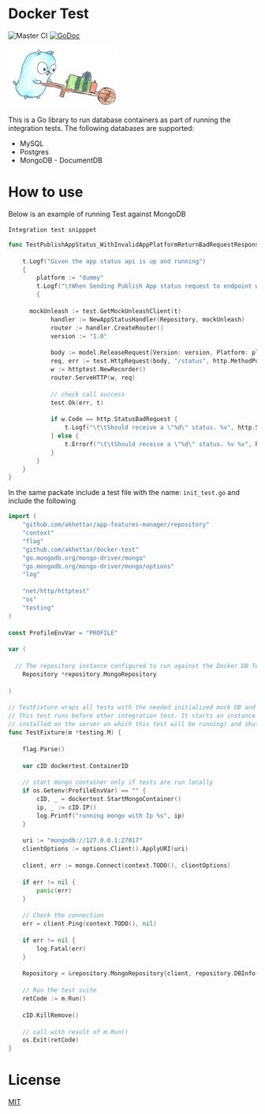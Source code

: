 # Docker Test
![Master CI](https://github.com/akhettar/docker-test/workflows/Master%20CI/badge.svg?branch=master)
[![GoDoc](https://godoc.org/github.com/akhettar/docker-test?status.svg)](https://godoc.org/github.com/akhettar/docker-test)


![hard working man](pushing-cart.png)

This is a Go library to run database containers as part of running the integration tests. The following databases are supported:

* MySQL
* Postgres
* MongoDB - DocumentDB

# How to use
Below is an example of running Test against MongoDB


`Integration test snipppet`

```go
func TestPublishAppStatus_WithInvalidAppPlatformReturnBadRequestResponse(t *testing.T) {

	t.Logf("Given the app status api is up and running")
	{
		platform := "dummy"
		t.Logf("\tWhen Sending Publish App status request to endpoint with unsupported platform value:  \"%s\"", platform)
		{
		
      mockUnleash := test.GetMockUnleashClient(t)
			handler := NewAppStatusHandler(Repository, mockUnleash)
			router := handler.CreateRouter()
			version := "1.0"

			body := model.ReleaseRequest{Version: version, Platform: platform}
			req, err := test.HttpRequest(body, "/status", http.MethodPost, test.ValidToken)
			w := httptest.NewRecorder()
			router.ServeHTTP(w, req)

			// check call success
			test.Ok(err, t)

			if w.Code == http.StatusBadRequest {
				t.Logf("\t\tShould receive a \"%d\" status. %v", http.StatusBadRequest, test.CheckMark)
			} else {
				t.Errorf("\t\tShould receive a \"%d\" status. %v %v", http.StatusBadRequest, test.BallotX, w.Code)
			}
		}
	}
}


```


In the same packate include a test file with the name: `init_test.go` and include the following

```go
import (
	"github.com/akhettar/app-features-manager/repository"
	"context"
	"flag"
	"github.com/akhettar/docker-test"
	"go.mongodb.org/mongo-driver/mongo"
	"go.mongodb.org/mongo-driver/mongo/options"
	"log"

	"net/http/httptest"
	"os"
	"testing"
)

const ProfileEnvVar = "PROFILE"

var (
	  
  // The repository instance configured to run against the Docker DB Test container
	Repository *repository.MongoRepository

)

// TestFixture wraps all tests with the needed initialized mock DB and fixtures
// This test runs before other integration test. It starts an instance of mongo db in the background (provided you have mongo
// installed on the server on which this test will be running) and shuts it down.
func TestFixture(m *testing.M) {

	flag.Parse()

	var cID dockertest.ContainerID

	// start mongo container only if tests are run locally
	if os.Getenv(ProfileEnvVar) == "" {
		cID, _ = dockertest.StartMongoContainer()
		ip, _ := cID.IP()
		log.Printf("running mongo with Ip %s", ip)
	}

	uri := "mongodb://127.0.0.1:27017"
	clientOptions := options.Client().ApplyURI(uri)

	client, err := mongo.Connect(context.TODO(), clientOptions)

	if err != nil {
		panic(err)
	}

	// Check the connection
	err = client.Ping(context.TODO(), nil)

	if err != nil {
		log.Fatal(err)
	}

	Repository = &repository.MongoRepository{client, repository.DBInfo{uri, repository.DefaultDBName, repository.DefaultCollection}}

	// Run the test suite
	retCode := m.Run()

	cID.KillRemove()

	// call with result of m.Run()
	os.Exit(retCode)
}

```

# License
[MIT](LICENSE)


